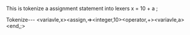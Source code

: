 This is tokenize a assignment statement into lexers
x = 10 + a ; 

Tokenize---  <variavle,x><assign,=><integer,10><operator,+><variavle,a><end,;>
